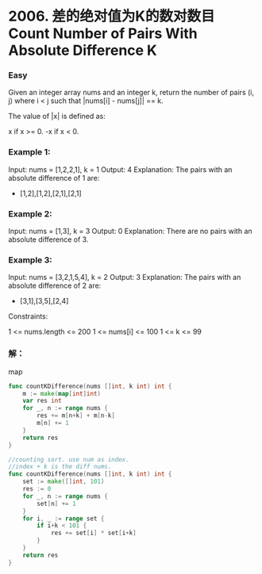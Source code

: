 # 2006. 差的绝对值为K的数对数目 Count Number of Pairs With Absolute Difference K

### Easy

Given an integer array nums and an integer k, return the number of pairs (i, j) where i < j such that |nums[i] - nums[j]| == k.

The value of |x| is defined as:

x if x >= 0.
-x if x < 0.

### Example 1:

Input: nums = [1,2,2,1], k = 1
Output: 4
Explanation: The pairs with an absolute difference of 1 are:
- [1,2],[1,2],[2,1],[2,1]

### Example 2:

Input: nums = [1,3], k = 3
Output: 0
Explanation: There are no pairs with an absolute difference of 3.

### Example 3:

Input: nums = [3,2,1,5,4], k = 2
Output: 3
Explanation: The pairs with an absolute difference of 2 are:
- [3,1],[3,5],[2,4]

Constraints:

1 <= nums.length <= 200
1 <= nums[i] <= 100
1 <= k <= 99

### 解：

map

```go
func countKDifference(nums []int, k int) int {
	m := make(map[int]int)
	var res int
	for _, n := range nums {
		res += m[n+k] + m[n-k]
		m[n] += 1
	}
	return res
}
```


```go
//counting sort. use num as index.
//index + k is the diff nums. 
func countKDifference(nums []int, k int) int {
	set := make([]int, 101)
	res := 0
	for _, n := range nums {
		set[n] += 1
	}
	for i, _ := range set {
		if i+k < 101 {
			res += set[i] * set[i+k]
		}
	}
	return res
}
```